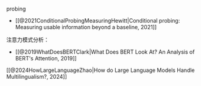 probing
- [[@2021ConditionalProbingMeasuringHewitt|Conditional probing: Measuring usable information beyond a baseline, 2021]]

注意力模式分析：
- [[@2019WhatDoesBERTClark|What Does BERT Look At? An Analysis of BERT's Attention, 2019]]

[[@2024HowLargeLanguageZhao|How do Large Language Models Handle Multilingualism?, 2024]]
